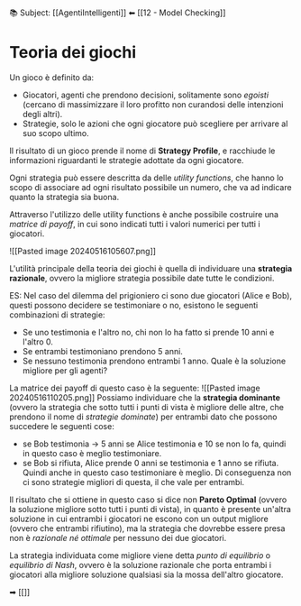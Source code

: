 📚 Subject: [[AgentiIntelligenti]]
⬅ [[12 - Model Checking]]

# Teoria dei giochi

Un gioco è definito da:
- Giocatori, agenti che prendono decisioni, solitamente sono *egoisti* (cercano di massimizzare il loro profitto non curandosi delle intenzioni degli altri).
- Strategie, solo le azioni che ogni giocatore può scegliere per arrivare al suo scopo ultimo.

Il risultato di un gioco prende il nome di **Strategy Profile**, e racchiude le informazioni riguardanti le strategie adottate da ogni giocatore. 

Ogni strategia può essere descritta da delle *utility functions*, che hanno lo scopo di associare ad ogni risultato possibile un numero, che va ad indicare quanto la strategia sia buona.

Attraverso l'utilizzo delle utility functions è anche possibile costruire una *matrice di payoff*, in cui sono indicati tutti i valori numerici per tutti i giocatori.

![[Pasted image 20240516105607.png]]

L'utilità principale della teoria dei giochi è quella di individuare una **strategia razionale**, ovvero la migliore strategia possibile date tutte le condizioni.

ES:
Nel caso del dilemma del prigioniero ci sono due giocatori (Alice e Bob), questi possono decidere se testimoniare o no, esistono le seguenti combinazioni di strategie:
- Se uno testimonia e l'altro no, chi non lo ha fatto si prende 10 anni e l'altro 0.
- Se entrambi testimoniano prendono 5 anni.
- Se nessuno testimonia prendono entrambi 1 anno.
Quale è la soluzione migliore per gli agenti?

La matrice dei payoff di questo caso è la seguente:
![[Pasted image 20240516110205.png]]
Possiamo individuare che la **strategia dominante** (ovvero la strategia che sotto tutti i punti di vista è migliore delle altre, che prendono il nome di *strategie dominate*) per entrambi dato che possono succedere le seguenti cose:
- se Bob testimonia -> 5 anni se Alice testimonia e 10 se non lo fa, quindi in questo caso è meglio testimoniare.
- se Bob si rifiuta, Alice prende 0 anni se testimonia e 1 anno se rifiuta. Quindi anche in questo caso testimoniare è meglio.
Di conseguenza non ci sono strategie migliori di questa, il che vale per entrambi.

Il risultato che si ottiene in questo caso si dice non **Pareto Optimal** (ovvero la soluzione migliore sotto tutti i punti di vista), in quanto è presente un'altra soluzione in cui entrambi i giocatori ne escono con un output migliore (ovvero che entrambi rifiutino), ma la strategia che dovrebbe essere presa non è *razionale né ottimale* per nessuno dei due giocatori.

La strategia individuata come migliore viene detta *punto di equilibrio* o *equilibrio di Nash*, ovvero è la soluzione razionale che porta entrambi i giocatori alla migliore soluzione qualsiasi sia la mossa dell'altro giocatore.


➡ [[]]